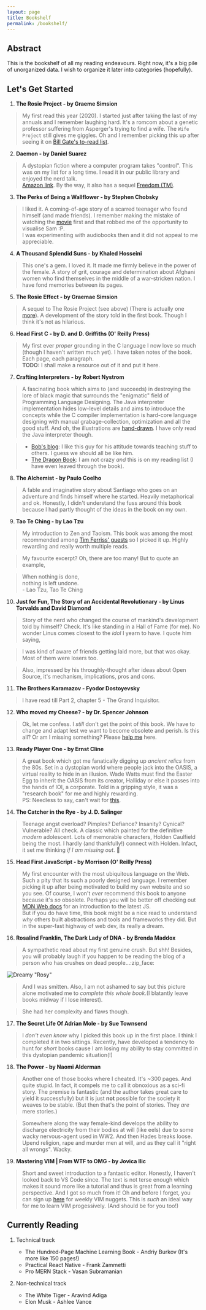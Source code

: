 ```yaml
---
layout: page
title: Bookshelf
permalink: /bookshelf/
---
```


## Abstract   

This is the bookshelf of all my reading endeavours. Right now, it's a big pile of unorganized data. I wish to organize it later into categories (hopefully). 

## Let's Get Started 

<!-- Add an amazon link to the book -->
1. **The Rosie Project - by Graeme Simsion**

<!-- Add quote from the book -->
> My first read this year (2020). I started just after taking the last of my annuals and I remember laughing hard. It's a romcom about a genetic professor suffering from Asperger's trying to find a wife. The `Wife Project` still gives me giggles. Oh and I remember picking this up after seeing it on [Bill Gate's to-read list][gates_read_list].
<!-- add goodreads link to the book -->

2. **Daemon - by Daniel Suarez**

> A dystopian fiction where a computer program takes "control". This was on my list for a long time. I read it in our public library and enjoyed the nerd talk.    
[Amazon link](https://www.amazon.com/Daemon-Daniel-Suarez-ebook/dp/B003QP4NPE). By the way, it also has a sequel [Freedom (TM)](https://www.goodreads.com/book/show/8488830-freedom).  

3. **The Perks of Being a Wallflower - by Stephen Chobsky**

> I liked it. A coming-of-age story of a scarred teenager who found himself (and made friends). I remember making the mistake of watching the [movie][wallflower] first and that robbed me of the opportunity to visualise Sam :P.   
I was experimenting with audiobooks then and it did not appeal to me appreciable.   

4. **A Thousand Splendid Suns - by Khaled Hosseini**

> This one's a gem. I loved it. It made me firmly believe in the power of the female. A story of grit, courage and determination about Afghani women who find themselves in the middle of a war-stricken nation. I have fond memories between its pages. 

5. **The Rosie Effect - by Graemae Simsion**

> A sequel to The Rosie Project (see above) (There is actually one [more][rosie_result]). A development of the story told in the first book. Though I think it's not as hilarious.  

6. **Head First C - by D. and D. Griffiths (O' Reilly Press)**

> My first ever _proper_ grounding in the C language I now love so much (though I haven't written much yet). I have taken notes of the book. Each page, each paragraph.   
**TODO:** I shall make a resource out of it and put it here.   

7. **Crafting Interpreters - by Robert Nystrom**

> A fascinating book which aims to (and succeeds) in destroying the lore of black magic that surrounds the "enigmatic" field of Programming Language Designing. The Java interpreter implementation hides low-level details and aims to introduce the concepts while the C compiler implementation is hard-core language designing with manual grabage-collection, optimization and all the good stuff. And oh, the illustrations are [hand-drawn][bob_blog]. I have only read the Java interpreter though.  

<!-- Google Nested list how-to? -->
> * [Bob's blog][bob_blog]: I like this guy for his attitude towards teaching stuff to others. I guess we should all be like him.  
> * [The Dragon Book][dragon_book]: I am not crazy _and_ this is on my reading list (I have even leaved through the book).

8. **The Alchemist - by Paulo Coelho**

> A fable and imaginative story about Santiago who goes on an adventure and finds himself where he started. Heavily metaphorical and ok. Honestly, I didn't understand the fuss around this book because I had partly thought of the ideas in the book on my own.   

9. **Tao Te Ching - by Lao Tzu**

> My introduction to Zen and Taoism. This book was among the most recommended among [Tim Ferriss' guests][ferriss_guest] so I picked it up. Highly rewarding and really worth multiple reads.   

> My favourite excerpt? Oh, there are too many! But to quote an example,
 <!-- Look up this quote and add the correct quote here  -->      
> When nothing is done,    
> nothing is left undone.   
> \- Lao Tzu, Tao Te Ching  

10. **Just for Fun, The Story of an Accidental Revolutionary - by Linus Torvalds and David Diamond**

> Story of the nerd who changed the course of mankind's development told by himself? Check. It's like standing in a Hall of Fame (for me). No wonder Linus comes closest to the _idol_ I yearn to have. I quote him saying, 
<!-- Refer to quote from book and add here -->
> I was kind of aware of friends getting laid more, but that was okay.   
Most of them were losers too. 

> Also, impressed by his throughly-thought after ideas about Open Source, it's mechanism, implications, pros and cons.   

11. **The Brothers Karamazov - Fyodor Dostoyevsky**

> I have read till Part 2, chapter 5 - The Grand Inquisitor.  

12. **Who moved my Cheese? - by Dr. Spencer Johnson**

> Ok, let me confess. I _still_ don't get the point of this book. We have to change and adapt lest we want to become obsolete and perish. Is this all? Or am I missing something? Please [help me](/) here.   

13. **Ready Player One - by Ernst Cline**

> A great book which got me fanatically digging up _ancient relics_ from the 80s. Set in a dystopian world where people jack into the OASIS, a virtual reality to hide in an illusion. Wade Watts must find the Easter Egg to inherit the OASIS from its creator, Halliday or else it passes into the hands of IOI, a corporate. Told in a gripping style, it was a "research book" for me and highly rewarding.   
PS: Needless to say, can't wait for [this][announcement_rp2].   

14. **The Catcher in the Rye - by J. D. Salinger**

> Teenage angst overload? Pimples? Defiance? Insanity? Cynical? Vulnerable? All check. A classic which painted for the definitive _modern_ adolescent. Lots of memorable characters, Holden Caulfield being the most. I hardly (and thankfully!) connect with Holden. Infact, it set me thinking _if I am missing out_. :shrug:   

15. **Head First JavaScript - by Morrison (O' Reilly Press)**

> My first encounter with the most ubiquitous language on the Web. Such a pity that its such a poorly designed language. I remember picking it up after being motivated to build my own website and so you see. Of course, I won't _ever_ recommend this book to anyone because it's _so_ obsolete. Perhaps you will be better off checking out [MDN Web docs][mdn_web_doc] for an introduction to the latest JS.   
But if you do have time, this book might be a nice read to understand _why_ others built abstractions and tools and frameworks they did. But in the super-fast highway of web dev, its really a dream.    

16. **Rosalind Franklin, The Dark Lady of DNA - by Brenda Maddox**

> A sympathetic read about my first genuine crush. But shh! Besides, you will probably laugh if you happen to be reading the blog of a person who has crushes on dead people...:zip_face:   

<!-- Link "that" image of Rosalind Franklin -->
![Dreamy "Rosy"](/assets/images/rosalind-franklin-medium.jpg)     

> And I was smitten. Also, I am not ashamed to say but this picture alone motivated me to _complete this whole book_.(I blatantly leave books midway if I lose interest).  

> She had her complexity and flaws though.   

17. **The Secret Life Of Adrian Mole - by Sue Townsend**

> I _don't even know_ why I picked this book up in the first place. I think I completed it in two sittings. Recently, have developed a tendency to hunt for _short_ books cause I am losing my ability to stay committed in this dystopian pandemic situation(!)  

18. **The Power - by Naomi Alderman**

> Another one of those books where I cheated. It's ~300 pages. And quite stupid. In fact, it compels me to call it obnoxious as a sci-fi story. The premise is fantastic (and the author takes great care to yield it successfully) but it is just **not** possible for the society it weaves to be stable. (But then that's the point of stories. They _are_ mere stories.) 

> Somewhere along the way female-kind develops the ability to discharge electricity from their bodies at will (like eels) due to some wacky nervous-agent used in WW2. And then Hades breaks loose. Upend religion, rape and murder men at will, and as they call it "right all wrongs". Wacky.    
19. **Mastering VIM | From WTF to OMG - by Jovica Ilic**

> Short and sweet introduction to a fantastic editor. Honestly, I haven't looked back to VS Code since. The text is not terse enough which makes it sound more like a tutorial and thus is great from a learning perspective. And I got so much from it! Oh and before I forget, you can sign up [here](vimnewsletter) for weekly VIM nuggets. This is _such_ an ideal way for me to learn VIM progessively. (And should be for you too!)

## Currently Reading   

1. Technical track
	* The Hundred-Page Machine Learning Book - Andriy Burkov (It's more like 150 pages!)
	* Practical React Native - Frank Zammetti 
	* Pro MERN Stack - Vasan Subramanian

2. Non-technical track
	* The White Tiger - Aravind Adiga
	* Elon Musk - Ashlee Vance

		
[gates_read_list]: https://youtu.be/a47dqygseGo
[wallflower]: https://www.imdb.com/title/tt1659337/
[rosie_result]: https://www.goodreads.com/book/show/41018628-the-rosie-result
[bob_blog]: http://journal.stuffwithstuff.com/
[dragon_book]: https://en.wikipedia.org/wiki/Compilers:_Principles,_Techniques,_and_Tools
[ferriss_guest]: https://toolsoftitans.com/
[announcement_rp2]: https://deadline.com/2020/07/ready-player-two-sequel-novel-ernest-cline-november-publication-date-1202980261/
[mdn_web_doc]: https://developer.mozilla.org/en-US/docs/Learn
[vimnewsletter]: http://masteringvim.com

